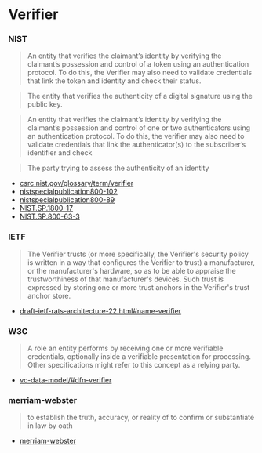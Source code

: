 # Verifier

### NIST

> An entity that verifies the claimant’s identity by verifying the 
> claimant’s possession and control of a token using an authentication protocol. 
> To do this, the Verifier may also need to validate credentials that link the token and identity and check their status.


> The entity that verifies the authenticity of a digital signature using the public key.

> An entity that verifies the claimant’s identity by verifying the claimant’s possession 
> and control of one or two authenticators using an authentication protocol. 
> To do this, the verifier may also need to validate credentials that link the authenticator(s) to the subscriber’s identifier and check

> The party trying to assess the authenticity of an identity

- [csrc.nist.gov/glossary/term/verifier](https://csrc.nist.gov/glossary/term/verifier)
- [nistspecialpublication800-102](https://nvlpubs.nist.gov/nistpubs/Legacy/SP/nistspecialpublication800-102.pdf)
- [nistspecialpublication800-89](https://nvlpubs.nist.gov/nistpubs/Legacy/SP/nistspecialpublication800-89.pdf)
- [NIST.SP.1800-17](https://nvlpubs.nist.gov/nistpubs/SpecialPublications/NIST.SP.1800-17.pdf)
- [NIST.SP.800-63-3](https://nvlpubs.nist.gov/nistpubs/SpecialPublications/NIST.SP.800-63-3.pdf)

### IETF 

> The Verifier trusts (or more specifically, the Verifier's security policy is written in a way that configures the Verifier to trust) 
> a manufacturer, or the manufacturer's hardware, so as to be able to appraise the trustworthiness of that manufacturer's devices. 
> Such trust is expressed by storing one or more trust anchors in the Verifier's trust anchor store.

- [draft-ietf-rats-architecture-22.html#name-verifier](https://www.ietf.org/archive/id/draft-ietf-rats-architecture-22.html#name-verifier)

### W3C

> A role an entity performs by receiving one or more verifiable credentials, optionally inside a verifiable presentation for processing. 
> Other specifications might refer to this concept as a relying party.

- [vc-data-model/#dfn-verifier](https://www.w3.org/TR/vc-data-model/#dfn-verifier)



### merriam-webster

> to establish the truth, accuracy, or reality of
> to confirm or substantiate in law by oath

 - [merriam-webster](https://www.merriam-webster.com/dictionary/verifier)